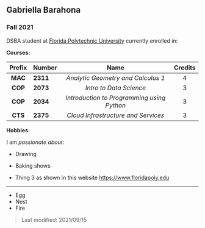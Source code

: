 ## Gabriella Barahona

### Fall 2021

DSBA student at [Florida Polytechnic University](https://www.floridapoly.edu) currently enrolled in: 

**Courses:**

| Prefix    | Number   |Name                                      |Credits|
|:---------:|:---------|:----------------------------------------:|:-----:|
| **MAC**   | **2311** |_Analytic Geometry and Calculus 1_        |  4    | 
| **COP**   | **2073** |_Intro to Data Science_                   |  3    |
| **COP**   | **2034** |_Introduction to Programming using Python_|  3    |
| **CTS**   | **2375** |_Cloud Infrastructure and Services_       |  3    |


**Hobbies:**

I am _passionate about_: 

- Drawing

- Baking shows

- Thing 3 as shown in this website <https://www.floridapoly.edu>

***
- Egg
- Nest
- Fire

> Last modified: 2021/09/15


